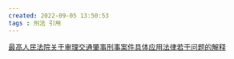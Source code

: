 ```yaml
---
created: 2022-09-05 13:50:53
tags : 刑法 引用
---
```

[最高人民法院关于审理交通肇事刑事案件具体应用法律若干问题的解释](http://gongbao.court.gov.cn/Details/cf47fe33d0a96d2b796c91004aba25.html?sw=关于审理交通肇事刑事案件具体应用法律若干问题)
